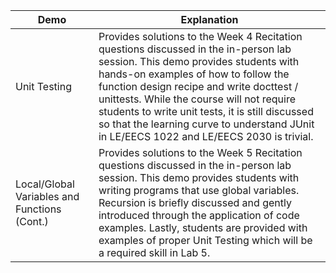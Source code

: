 | Demo | Explanation |
| ----- | ----- |
| Unit Testing | Provides solutions to the Week 4 Recitation questions discussed in the in-person lab session. This demo provides students with hands-on examples of how to follow the function design recipe and write docttest / unittests. While the course will not require students to write unit tests, it is still discussed so that the learning curve to understand JUnit in LE/EECS 1022 and LE/EECS 2030 is trivial. |
| Local/Global Variables and Functions (Cont.) | Provides solutions to the Week 5 Recitation questions discussed in the in-person lab session. This demo provides students with writing programs that use global variables. Recursion is briefly discussed and gently introduced through the application of code examples. Lastly, students are provided with examples of proper Unit Testing which will be a required skill in Lab 5. |